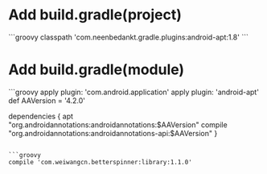 <h1>Add build.gradle(project)</h1>
```groovy
classpath 'com.neenbedankt.gradle.plugins:android-apt:1.8'
```

<h1>Add build.gradle(module)</h1>
```groovy
apply plugin: 'com.android.application'
apply plugin: 'android-apt'
def AAVersion = '4.2.0'


dependencies {
    apt "org.androidannotations:androidannotations:$AAVersion"
    compile "org.androidannotations:androidannotations-api:$AAVersion"
}
```

```groovy
compile 'com.weiwangcn.betterspinner:library:1.1.0'
```